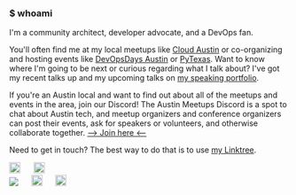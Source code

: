 ### $ whoami

I'm a community architect, developer advocate, and a DevOps fan.

You'll often find me at my local meetups like [Cloud Austin](https://www.meetup.com/CloudAustin/) or co-organizing and hosting events like [DevOpsDays Austin](https://devopsdays.org/austin) or [PyTexas](https://pytexas.org/2025). Want to know where I'm going to be next or curious regarding what I talk about? I've got my recent talks up and my upcoming talks on [my speaking portfolio](https://speaking.nimbinatus.com).

If you're an Austin local and want to find out about all of the meetups and events in the area, join our Discord! The Austin Meetups Discord is a spot to chat about Austin tech, and meetup organizers and conference organizers can post their events, ask for speakers or volunteers, and otherwise collaborate together. [--> Join here <--](https://discord.com/invite/uGM7PB4uxP)

Need to get in touch? The best way to do that is to use [my Linktree](https://linktr.ee/nimbinatus).

<div>
  <a href="https://linktr.ee/nimbinatus"><img src="https://img.shields.io/badge/Linktree-1de9b6?logo=linktree&logoColor=1de9b6&label=Find%20Me&color=black" height=20 alt="Laura's Linktree"/></a>&nbsp;&nbsp;&nbsp;&nbsp;&nbsp;
  <a href="https://speaking.nimbinatus.com"><img src="https://img.shields.io/badge/Notist-white?logo=notist&logoColor=white&label=Conferences" alt="Laura's Notist Profile" height=20/></a>
  <br/>
  <a href="https://bsky.app/profile/nimbinatus.bsky.social"><img src="https://img.shields.io/badge/dynamic/json?url=https%3A%2F%2Fpublic.api.bsky.app%2Fxrpc%2Fapp.bsky.actor.getProfile%2F%3Factor%3Dnimbinatus.bsky.social&query=%24.followersCount&style=social&logo=bluesky&label=Follow%20%40nimbinatus.bsky.social"></a>&nbsp;&nbsp;&nbsp;&nbsp;&nbsp;
  <a href="https://hachyderm.io/@nimbinatus"><img src="https://img.shields.io/mastodon/follow/109245877985611377?domain=https%3A%2F%2Fhachyderm.io&style=social" height=20 alt="Laura's Mastodon"></a>&nbsp;&nbsp;&nbsp;&nbsp;&nbsp;
  <a href="https://www.linkedin.com/in/lauraasantamaria"><img src="https://img.shields.io/badge/LinkedIn-0A66C2?style=social&logo=linkedin&logoColor=b0A66C2&label=Follow%20me" height=20 alt="Laura's LinkedIn"></a>&nbsp;&nbsp;&nbsp;&nbsp;&nbsp;
</div>

<!--
**nimbinatus/nimbinatus** is a ✨ _special_ ✨ repository because its `README.md` (this file) appears on your GitHub profile.

Here are some ideas to get you started:

- 🔭 I’m currently working on ...
- 🌱 I’m currently learning ...
- 👯 I’m looking to collaborate on ...
- 🤔 I’m looking for help with ...
- 💬 Ask me about ...
- 📫 How to reach me: ...
- 😄 Pronouns: ...
- ⚡ Fun fact: ...
-->
